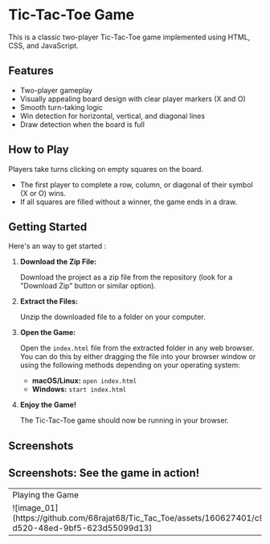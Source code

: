 # Tic-Tac-Toe Game

This is a classic two-player Tic-Tac-Toe game implemented using HTML, CSS, and JavaScript.


## Features

* Two-player gameplay
* Visually appealing board design with clear player markers (X and O)
* Smooth turn-taking logic
* Win detection for horizontal, vertical, and diagonal lines
* Draw detection when the board is full

## How to Play
Players take turns clicking on empty squares on the board.

* The first player to complete a row, column, or diagonal of their symbol (X or O) wins.
* If all squares are filled without a winner, the game ends in a draw.

## Getting Started

Here's an way to get started :

1. **Download the Zip File:**

   Download the project as a zip file from the repository (look for a "Download Zip" button or similar option).

2. **Extract the Files:**

   Unzip the downloaded file to a folder on your computer.

3. **Open the Game:**

   Open the `index.html` file from the extracted folder in any web browser. You can do this by either dragging the file into your browser window or using the following methods depending on your operating system:

     * **macOS/Linux:** `open index.html`
     * **Windows:** `start index.html`

4. **Enjoy the Game!**

   The Tic-Tac-Toe game should now be running in your browser.

## Screenshots

## Screenshots: See the game in action!

<table>
  <tr>
    <td>Playing the Game</td>
    <td>Game Draw</td>
  </tr>
   <tr>
      <td>![image_01](https://github.com/68rajat68/Tic_Tac_Toe/assets/160627401/c960aac5-d520-48ed-9bf5-623d55099d13)
</td>
      <td>![image_02](https://github.com/68rajat68/Tic_Tac_Toe/assets/160627401/31b65906-b34b-440e-b035-22a695f3963b)
</td>
   </tr>
</table>


